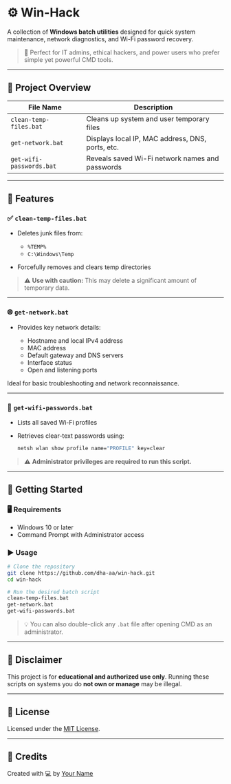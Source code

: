 # ⚙️ Win-Hack

A collection of **Windows batch utilities** designed for quick system maintenance, network diagnostics, and Wi-Fi password recovery.

> 🧪 Perfect for IT admins, ethical hackers, and power users who prefer simple yet powerful CMD tools.

---

## 📁 Project Overview

| File Name                | Description                                      |
| ------------------------ | ------------------------------------------------ |
| `clean-temp-files.bat`   | Cleans up system and user temporary files        |
| `get-network.bat`        | Displays local IP, MAC address, DNS, ports, etc. |
| `get-wifi-passwords.bat` | Reveals saved Wi-Fi network names and passwords  |

---

## 🔧 Features

### ✅ `clean-temp-files.bat`

* Deletes junk files from:

  * `%TEMP%`
  * `C:\Windows\Temp`
* Forcefully removes and clears temp directories

> ⚠️ **Use with caution:** This may delete a significant amount of temporary data.

---

### 🌐 `get-network.bat`

* Provides key network details:

  * Hostname and local IPv4 address
  * MAC address
  * Default gateway and DNS servers
  * Interface status
  * Open and listening ports

Ideal for basic troubleshooting and network reconnaissance.

---

### 🔐 `get-wifi-passwords.bat`

* Lists all saved Wi-Fi profiles
* Retrieves clear-text passwords using:

  ```cmd
  netsh wlan show profile name="PROFILE" key=clear
  ```

> ⚠️ **Administrator privileges are required to run this script.**

---

## 🚀 Getting Started

### 🖥️ Requirements

* Windows 10 or later
* Command Prompt with Administrator access

### ▶️ Usage

```bash
# Clone the repository
git clone https://github.com/dha-aa/win-hack.git
cd win-hack

# Run the desired batch script
clean-temp-files.bat
get-network.bat
get-wifi-passwords.bat
```

> 💡 You can also double-click any `.bat` file after opening CMD as an administrator.

---

## 📌 Disclaimer

This project is for **educational and authorized use only**. Running these scripts on systems you do **not own or manage** may be illegal.

---

## 📄 License

Licensed under the [MIT License](LICENSE).

---

## 🙌 Credits

Created with 💻 by [Your Name](https://github.com/dha-aa)
